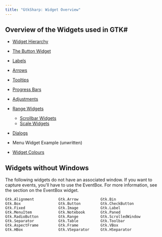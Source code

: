 ```yaml
---
title: "GtkSharp: Widget Overview"
---
```


Overview of the Widgets used in GTK#
------------------------------------

-   [Widget Hierarchy](/docs/gui/gtksharp/widgets/widget-hierarchy/)
-   [The Button Widget](/docs/gui/gtksharp/widgets/buttons/)
-   [Labels](/docs/gui/gtksharp/widgets/labels/)
-   [Arrows](/docs/gui/gtksharp/widgets/arrows/)
-   [Tooltips](/docs/gui/gtksharp/widgets/tooltips/)
-   [Progress Bars](/docs/gui/gtksharp/widgets/progress-bars/)
-   [Adjustments](/docs/gui/gtksharp/widgets/adjustments/)
-   [Range Widgets](/docs/gui/gtksharp/widgets/range-widgets/)
    -   [Scrollbar Widgets](/docs/gui/gtksharp/widgets/scrollbar-widgets/)
    -   [Scale Widgets](/docs/gui/gtksharp/widgets/scale-widgets/)

-   [Dialogs](/docs/gui/gtksharp/widgets/dialogs/)
-   Menu Widget Example (unwritten)
-   [Widget Colours](/docs/gui/gtksharp/widgets/widget-colours/)

Widgets without Windows
-----------------------

The following widgets do not have an associated window. If you want to capture events, you'll have to use the EventBox. For more information, see the section on the EventBox widget.

    Gtk.Alignment           Gtk.Arrow          Gtk.Bin
    Gtk.Box                 Gtk.Button         Gtk.CheckButton
    Gtk.Fixed               Gtk.Image          Gtk.Label
    Gtk.MenuItem            Gtk.Notebook       Gtk.Paned
    Gtk.RadioButton         Gtk.Range          Gtk.ScrolledWindow
    Gtk.Separator           Gtk.Table          Gtk.Toolbar
    Gtk.AspectFrame         Gtk.Frame          Gtk.VBox
    Gtk.HBox                Gtk.VSeparator     Gtk.HSeparator

